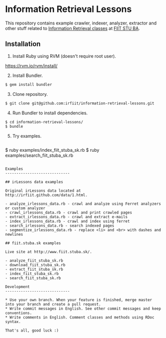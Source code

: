 Information Retrieval Lessons
=============================

This repository contains example crawler, indexer, analyzer, extractor and other stuff related to [Information Retrieval classes](http://vi.ikt.ui.sav.sk/) at [FIIT STU BA](http://www.fiit.stuba.sk).

Installation
------------------------------

1. Install Ruby using RVM (doesn't require root user).

  https://rvm.io/rvm/install/

2. Install Bundler.

  ```bash
  $ gem install bundler
  ```

3. Clone repository.

  ```bash
  $ git clone git@github.com:irfiit/information-retrieval-lessons.git
  ```

4. Run Bundler to install dependencies.

  ```bash
  $ cd information-retrieval-lessons/
  $ bundle
  ```

5. Try examples.

   ```bash
  $ ruby examples/index_fiit_stuba_sk.rb
  $ ruby examples/search_fiit_stuba_sk.rb
  ```

Examples
-----------------------------

## irLessons data examples

Original irLessons data located at http://irfiit.github.com/data/1.html.

- analyze_irlessons_data.rb - crawl and analyze using Ferret analyzers or custom analyzer
- crawl_irlessons_data.rb - crawl and print crawled pages
- extract_irlessons_data.rb - crawl and extract e-mails
- index_irlessons_data.rb - crawl and index using ferret
- search_irlessons_data.rb - search indexed pages
- segmentize_irlessons_data.rb - replace <li> and <br> with dashes and newlines

## fiit.stuba.sk examples

Live site at http://www.fiit.stuba.sk/.

- analyze_fiit_stuba_sk.rb
- download_fiit_stuba_sk.rb
- extract_fiit_stuba_sk.rb
- index_fiit_stuba_sk.rb
- search_fiit_stuba_sk.rb

Development
-----------------------------

* Use your own branch. When your feature is finished, merge master into your branch and create a pull request.
* Write commit messages in English. See other commit messages and keep conventions.
* Write comments in English. Comment classes and methods using RDoc syntax. 

That's all, good luck :)